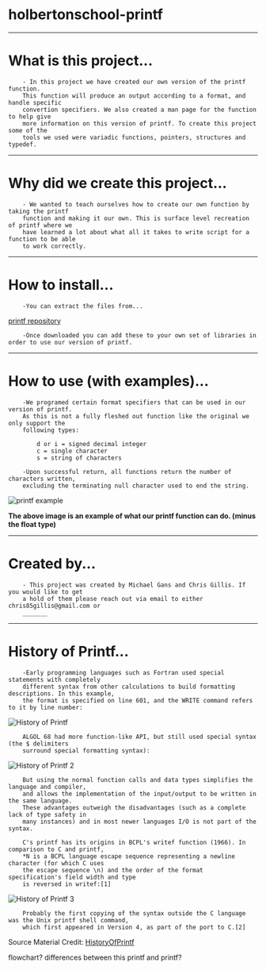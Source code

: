# holbertonschool-printf

***********************
# What is this project...

		- In this project we have created our own version of the printf function.
		This function will produce an output according to a format, and handle specific 
		convertion specifiers. We also created a man page for the function to help give
		more information on this version of printf. To create this project some of the
		tools we used were variadic functions, pointers, structures and typedef. 

*********************************
# Why did we create this project...

		- We wanted to teach ourselves how to create our own function by taking the printf
		function and making it our own. This is surface level recreation of printf where we
		have learned a lot about what all it takes to write script for a function to be able
		to work correctly.

*************************
# How to install...

		-You can extract the files from... 

[printf repository](https://github.com/michaellgans/holbertonschool-printf)

		-Once downloaded you can add these to your own set of libraries in order to use our version of printf.

*************************************
# How to use (with examples)...

		-We programed certain format specifiers that can be used in our version of printf.
		As this is not a fully fleshed out function like the original we only support the 
		following types:

			d or i = signed decimal integer
			c = single character
			s = string of characters

		-Upon successful return, all functions return the number of characters written,
		excluding the terminating null character used to end the string.
		
![printf example](https://github.com/michaellgans/holbertonschool-printf/assets/126268722/dbe73473-65f1-4a0f-bef7-34052848b467)

**The above image is an example of what our printf function can do. (minus the float type)**

*************
# Created by...

		- This project was created by Michael Gans and Chris Gillis. If you would like to get
		a hold of them please reach out via email to either chris85gillis@gmail.com or
		_______

********************
# History of Printf...

		-Early programming languages such as Fortran used special statements with completely
		different syntax from other calculations to build formatting descriptions. In this example,
		the format is specified on line 601, and the WRITE command refers to it by line number:


![History of Printf](https://github.com/michaellgans/holbertonschool-printf/assets/126268722/038bd870-1aab-4c2d-8cb5-cf4c9b32d7db)

		
		ALGOL 68 had more function-like API, but still used special syntax (the $ delimiters 
		surround special formatting syntax):


![History of Printf 2](https://github.com/michaellgans/holbertonschool-printf/assets/126268722/484673a6-8e22-4776-a87f-ba23857e0804)


		But using the normal function calls and data types simplifies the language and compiler,
		and allows the implementation of the input/output to be written in the same language.
		These advantages outweigh the disadvantages (such as a complete lack of type safety in
		many instances) and in most newer languages I/O is not part of the syntax.

		C's printf has its origins in BCPL's writef function (1966). In comparison to C and printf,
		*N is a BCPL language escape sequence representing a newline character (for which C uses
		the escape sequence \n) and the order of the format specification's field width and type
		is reversed in writef:[1]


![History of Printf 3](https://github.com/michaellgans/holbertonschool-printf/assets/126268722/f9b04df8-b9cb-4c5c-a1b1-7a56000e57e7)


		Probably the first copying of the syntax outside the C language was the Unix printf shell command,
		which first appeared in Version 4, as part of the port to C.[2]


Source Material Credit: [HistoryOfPrintf](https://en.wikipedia.org/wiki/Printf)


flowchart?
differences between this printf and printf?
